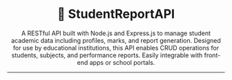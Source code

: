 <div align=center>
    <h1>📘 StudentReportAPI</h1>
    <p>A RESTful API built with Node.js and Express.js to manage student academic data including profiles, marks, and report generation. Designed for use by educational institutions, this API enables CRUD operations for students, subjects, and performance reports. Easily integrable with front-end apps or school portals.</p>
</div>

---
